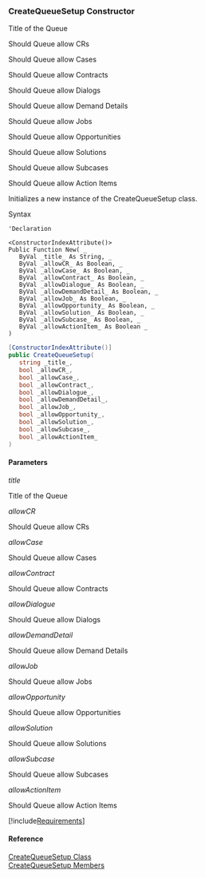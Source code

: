 ﻿### CreateQueueSetup Constructor

Title of the Queue

Should Queue allow CRs

Should Queue allow Cases

Should Queue allow Contracts

Should Queue allow Dialogs

Should Queue allow Demand Details

Should Queue allow Jobs

Should Queue allow Opportunities

Should Queue allow Solutions

Should Queue allow Subcases

Should Queue allow Action Items

Initializes a new instance of the CreateQueueSetup class.

Syntax

```vbnet
'Declaration

<ConstructorIndexAttribute()>
Public Function New( _
   ByVal _title_ As String, _
   ByVal _allowCR_ As Boolean, _
   ByVal _allowCase_ As Boolean, _
   ByVal _allowContract_ As Boolean, _
   ByVal _allowDialogue_ As Boolean, _
   ByVal _allowDemandDetail_ As Boolean, _
   ByVal _allowJob_ As Boolean, _
   ByVal _allowOpportunity_ As Boolean, _
   ByVal _allowSolution_ As Boolean, _
   ByVal _allowSubcase_ As Boolean, _
   ByVal _allowActionItem_ As Boolean _
)
```

```csharp
[ConstructorIndexAttribute()]
public CreateQueueSetup( 
   string _title_,
   bool _allowCR_,
   bool _allowCase_,
   bool _allowContract_,
   bool _allowDialogue_,
   bool _allowDemandDetail_,
   bool _allowJob_,
   bool _allowOpportunity_,
   bool _allowSolution_,
   bool _allowSubcase_,
   bool _allowActionItem_
)
```

#### Parameters

_title_

Title of the Queue

_allowCR_

Should Queue allow CRs

_allowCase_

Should Queue allow Cases

_allowContract_

Should Queue allow Contracts

_allowDialogue_

Should Queue allow Dialogs

_allowDemandDetail_

Should Queue allow Demand Details

_allowJob_

Should Queue allow Jobs

_allowOpportunity_

Should Queue allow Opportunities

_allowSolution_

Should Queue allow Solutions

_allowSubcase_

Should Queue allow Subcases

_allowActionItem_

Should Queue allow Action Items

[!include[Requirements](../partials/requirements.md)]

#### Reference

[CreateQueueSetup Class](FChoice.Toolkits.Clarify~FChoice.Toolkits.Clarify.Interfaces.CreateQueueSetup.md)  
[CreateQueueSetup Members](FChoice.Toolkits.Clarify~FChoice.Toolkits.Clarify.Interfaces.CreateQueueSetup_members.md)